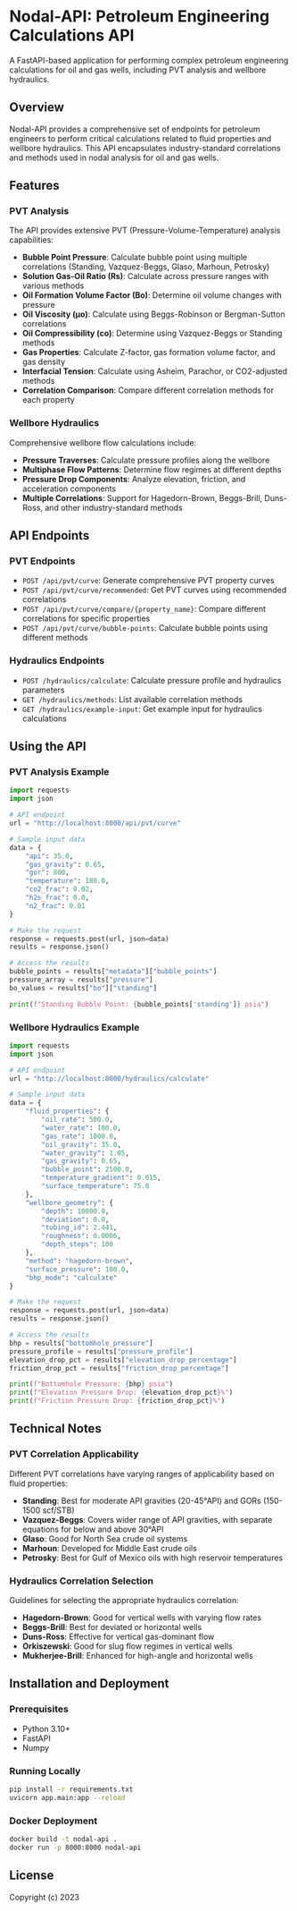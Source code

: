 # Nodal-API: Petroleum Engineering Calculations API

A FastAPI-based application for performing complex petroleum engineering calculations for oil and gas wells, including PVT analysis and wellbore hydraulics.

## Overview

Nodal-API provides a comprehensive set of endpoints for petroleum engineers to perform critical calculations related to fluid properties and wellbore hydraulics. This API encapsulates industry-standard correlations and methods used in nodal analysis for oil and gas wells.

## Features

### PVT Analysis

The API provides extensive PVT (Pressure-Volume-Temperature) analysis capabilities:

- **Bubble Point Pressure**: Calculate bubble point using multiple correlations (Standing, Vazquez-Beggs, Glaso, Marhoun, Petrosky)
- **Solution Gas-Oil Ratio (Rs)**: Calculate across pressure ranges with various methods
- **Oil Formation Volume Factor (Bo)**: Determine oil volume changes with pressure
- **Oil Viscosity (μo)**: Calculate using Beggs-Robinson or Bergman-Sutton correlations
- **Oil Compressibility (co)**: Determine using Vazquez-Beggs or Standing methods
- **Gas Properties**: Calculate Z-factor, gas formation volume factor, and gas density
- **Interfacial Tension**: Calculate using Asheim, Parachor, or CO2-adjusted methods
- **Correlation Comparison**: Compare different correlation methods for each property

### Wellbore Hydraulics

Comprehensive wellbore flow calculations include:

- **Pressure Traverses**: Calculate pressure profiles along the wellbore
- **Multiphase Flow Patterns**: Determine flow regimes at different depths
- **Pressure Drop Components**: Analyze elevation, friction, and acceleration components
- **Multiple Correlations**: Support for Hagedorn-Brown, Beggs-Brill, Duns-Ross, and other industry-standard methods

## API Endpoints

### PVT Endpoints

- `POST /api/pvt/curve`: Generate comprehensive PVT property curves
- `POST /api/pvt/curve/recommended`: Get PVT curves using recommended correlations
- `POST /api/pvt/curve/compare/{property_name}`: Compare different correlations for specific properties
- `POST /api/pvt/curve/bubble-points`: Calculate bubble points using different methods

### Hydraulics Endpoints

- `POST /hydraulics/calculate`: Calculate pressure profile and hydraulics parameters
- `GET /hydraulics/methods`: List available correlation methods
- `GET /hydraulics/example-input`: Get example input for hydraulics calculations

## Using the API

### PVT Analysis Example

```python
import requests
import json

# API endpoint
url = "http://localhost:8000/api/pvt/curve"

# Sample input data
data = {
    "api": 35.0,
    "gas_gravity": 0.65,
    "gor": 800,
    "temperature": 180.0,
    "co2_frac": 0.02,
    "h2s_frac": 0.0,
    "n2_frac": 0.01
}

# Make the request
response = requests.post(url, json=data)
results = response.json()

# Access the results
bubble_points = results["metadata"]["bubble_points"]
pressure_array = results["pressure"]
bo_values = results["bo"]["standing"]

print(f"Standing Bubble Point: {bubble_points['standing']} psia")
```

### Wellbore Hydraulics Example

```python
import requests
import json

# API endpoint
url = "http://localhost:8000/hydraulics/calculate"

# Sample input data
data = {
    "fluid_properties": {
        "oil_rate": 500.0,
        "water_rate": 100.0,
        "gas_rate": 1000.0,
        "oil_gravity": 35.0,
        "water_gravity": 1.05,
        "gas_gravity": 0.65,
        "bubble_point": 2500.0,
        "temperature_gradient": 0.015,
        "surface_temperature": 75.0
    },
    "wellbore_geometry": {
        "depth": 10000.0,
        "deviation": 0.0,
        "tubing_id": 2.441,
        "roughness": 0.0006,
        "depth_steps": 100
    },
    "method": "hagedorn-brown",
    "surface_pressure": 100.0,
    "bhp_mode": "calculate"
}

# Make the request
response = requests.post(url, json=data)
results = response.json()

# Access the results
bhp = results["bottomhole_pressure"]
pressure_profile = results["pressure_profile"]
elevation_drop_pct = results["elevation_drop_percentage"]
friction_drop_pct = results["friction_drop_percentage"]

print(f"Bottomhole Pressure: {bhp} psia")
print(f"Elevation Pressure Drop: {elevation_drop_pct}%")
print(f"Friction Pressure Drop: {friction_drop_pct}%")
```

## Technical Notes

### PVT Correlation Applicability

Different PVT correlations have varying ranges of applicability based on fluid properties:

- **Standing**: Best for moderate API gravities (20-45°API) and GORs (150-1500 scf/STB)
- **Vazquez-Beggs**: Covers wider range of API gravities, with separate equations for below and above 30°API
- **Glaso**: Good for North Sea crude oil systems
- **Marhoun**: Developed for Middle East crude oils
- **Petrosky**: Best for Gulf of Mexico oils with high reservoir temperatures

### Hydraulics Correlation Selection

Guidelines for selecting the appropriate hydraulics correlation:

- **Hagedorn-Brown**: Good for vertical wells with varying flow rates
- **Beggs-Brill**: Best for deviated or horizontal wells
- **Duns-Ross**: Effective for vertical gas-dominant flow
- **Orkiszewski**: Good for slug flow regimes in vertical wells
- **Mukherjee-Brill**: Enhanced for high-angle and horizontal wells

## Installation and Deployment

### Prerequisites
- Python 3.10+
- FastAPI
- Numpy

### Running Locally
```bash
pip install -r requirements.txt
uvicorn app.main:app --reload
```

### Docker Deployment
```bash
docker build -t nodal-api .
docker run -p 8000:8000 nodal-api
```

## License

Copyright (c) 2023
